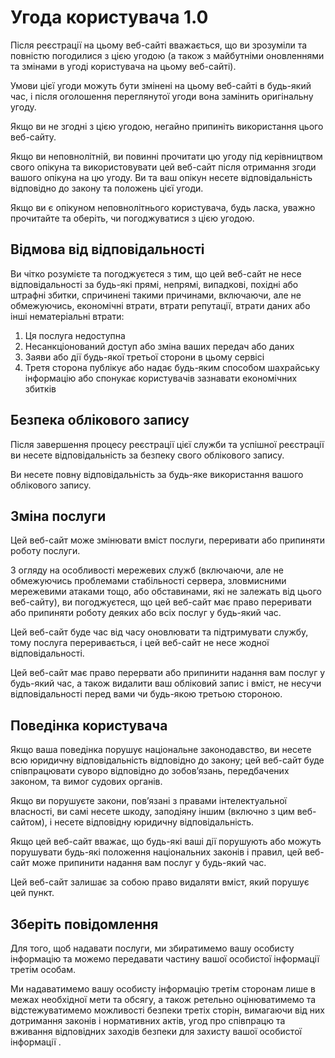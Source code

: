 # Угода користувача 1.0

Після реєстрації на цьому веб-сайті вважається, що ви зрозуміли та повністю погодилися з цією угодою (а також з майбутніми оновленнями та змінами в угоді користувача на цьому веб-сайті).

Умови цієї угоди можуть бути змінені на цьому веб-сайті в будь-який час, і після оголошення переглянутої угоди вона замінить оригінальну угоду.

Якщо ви не згодні з цією угодою, негайно припиніть використання цього веб-сайту.

Якщо ви неповнолітній, ви повинні прочитати цю угоду під керівництвом свого опікуна та використовувати цей веб-сайт після отримання згоди вашого опікуна на цю угоду. Ви та ваш опікун несете відповідальність відповідно до закону та положень цієї угоди.

Якщо ви є опікуном неповнолітнього користувача, будь ласка, уважно прочитайте та оберіть, чи погоджуватися з цією угодою.

## Відмова від відповідальності

Ви чітко розумієте та погоджуєтеся з тим, що цей веб-сайт не несе відповідальності за будь-які прямі, непрямі, випадкові, похідні або штрафні збитки, спричинені такими причинами, включаючи, але не обмежуючись, економічні втрати, втрати репутації, втрати даних або інші нематеріальні втрати:

1. Ця послуга недоступна
1. Несанкціонований доступ або зміна ваших передач або даних
1. Заяви або дії будь-якої третьої сторони в цьому сервісі
1. Третя сторона публікує або надає будь-яким способом шахрайську інформацію або спонукає користувачів зазнавати економічних збитків

## Безпека облікового запису

Після завершення процесу реєстрації цієї служби та успішної реєстрації ви несете відповідальність за безпеку свого облікового запису.

Ви несете повну відповідальність за будь-яке використання вашого облікового запису.

## Зміна послуги

Цей веб-сайт може змінювати вміст послуги, переривати або припиняти роботу послуги.

З огляду на особливості мережевих служб (включаючи, але не обмежуючись проблемами стабільності сервера, зловмисними мережевими атаками тощо, або обставинами, які не залежать від цього веб-сайту), ви погоджуєтеся, що цей веб-сайт має право переривати або припиняти роботу деяких або всіх послуг у будь-який час.

Цей веб-сайт буде час від часу оновлювати та підтримувати службу, тому послуга переривається, і цей веб-сайт не несе жодної відповідальності.

Цей веб-сайт має право перервати або припинити надання вам послуг у будь-який час, а також видалити ваш обліковий запис і вміст, не несучи відповідальності перед вами чи будь-якою третьою стороною.

## Поведінка користувача

Якщо ваша поведінка порушує національне законодавство, ви несете всю юридичну відповідальність відповідно до закону; цей веб-сайт буде співпрацювати суворо відповідно до зобов’язань, передбачених законом, та вимог судових органів.

Якщо ви порушуєте закони, пов’язані з правами інтелектуальної власності, ви самі несете шкоду, заподіяну іншим (включно з цим веб-сайтом), і несете відповідну юридичну відповідальність.

Якщо цей веб-сайт вважає, що будь-які ваші дії порушують або можуть порушувати будь-які положення національних законів і правил, цей веб-сайт може припинити надання вам послуг у будь-який час.

Цей веб-сайт залишає за собою право видаляти вміст, який порушує цей пункт.

## Зберіть повідомлення

Для того, щоб надавати послуги, ми збиратимемо вашу особисту інформацію та можемо передавати частину вашої особистої інформації третім особам.

Ми надаватимемо вашу особисту інформацію третім сторонам лише в межах необхідної мети та обсягу, а також ретельно оцінюватимемо та відстежуватимемо можливості безпеки третіх сторін, вимагаючи від них дотримання законів і нормативних актів, угод про співпрацю та вживання відповідних заходів безпеки для захисту вашої особистої інформації .
